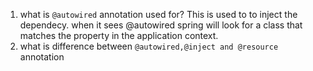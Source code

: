 1. what is ```@autowired``` annotation used for?
   This is used to to inject the dependecy. when it sees @autowired spring will look for a class that matches the property in the application context.
2. what is difference between ```@autowired,@inject and @resource``` annotation
  
